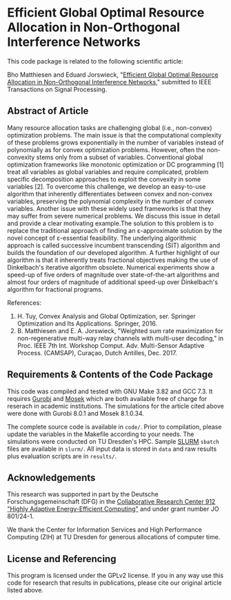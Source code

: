 Efficient Global Optimal Resource Allocation in Non-Orthogonal Interference Networks
==================

This code package is related to the following scientific article:

Bho Matthiesen and Eduard Jorswieck, "[Efficient Global Optimal Resource Allocation in Non-Orthogonal Interference Networks](https://arxiv.org/abs/1812.07253)," submitted to IEEE Transactions on Signal Processing.


## Abstract of Article

Many resource allocation tasks are challenging global (i.e., non-convex) optimization problems. The main issue is that the computational complexity of these problems grows exponentially in the number of variables instead of polynomially as for convex optimization problems. However, often the non-convexity stems only from a subset of variables. Conventional global optimization frameworks like monotonic optimization or DC programming [1] treat all variables as global variables and require complicated, problem specific decomposition approaches to exploit the convexity in some variables [2]. To overcome this challenge, we develop an easy-to-use algorithm that inherently differentiates between convex and non-convex variables, preserving the polynomial complexity in the number of convex variables. Another issue with these widely used frameworks is that they may suffer from severe numerical problems. We discuss this issue in detail and provide a clear motivating example.The solution to this problem is to replace the traditional approach of finding an ε-approximate solution by the novel concept of ε-essential feasibility. The underlying algorithmic approach is called successive incumbent transcending (SIT) algorithm and builds the foundation of our developed algorithm. A further highlight of our algorithm is that it inherently treats fractional objectives making the use of Dinkelbach's iterative algorithm obsolete. Numerical experiments show a speed-up of five orders of magnitude over state-of-the-art algorithms and almost four orders of magnitude of additional speed-up over Dinkelbach's algorithm for fractional programs.

References:

1. H. Tuy, Convex Analysis and Global Optimization, ser. Springer Optimization and Its Applications. Springer, 2016.
2. B. Matthiesen and E. A. Jorswieck, "Weighted sum rate maximization for non-regenerative multi-way relay channels with multi-user decoding," in Proc. IEEE 7th Int. Workshop Comput. Adv. Multi-Sensor Adaptive Process. (CAMSAP), Curaçao, Dutch Antilles, Dec. 2017.

## Requirements & Contents of the Code Package

This code was compiled and tested with GNU Make 3.82 and GCC 7.3. It requires [Gurobi](http://www.gurobi.com/) and [Mosek](https://www.mosek.com/) which are both available free of charge for reserach in academic institutions. The simulations for the article cited above were done with Gurobi 8.0.1 and Mosek 8.1.0.34.

The complete source code is available in `code/`. Prior to compilation, please update the variables in the Makefile according to your needs. The simulations were conducted on TU Dresden's HPC. Sample [SLURM](https://www.schedmd.com/) `sbatch` files are available in `slurm/`. All input data is stored in `data` and raw results plus evaluation scripts are in `results/`.

## Acknowledgements

This research was supported in part by the Deutsche Forschungsgemeinschaft (DFG) in the [Collaborative Research Center 912 "Highly Adaptive Energy-Efficient Computing"](https://tu-dresden.de/ing/forschung/sfb912) and under grant number JO 801/24-1.

We thank the Center for Information Services and High Performance Computing (ZIH) at TU Dresden for generous allocations of computer time.


## License and Referencing

This program is licensed under the GPLv2 license. If you in any way use this code for research that results in publications, please cite our original article listed above.

